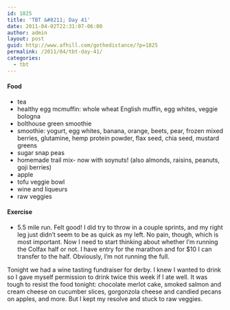 ```yaml
---
id: 1825
title: 'TBT &#8211; Day 41'
date: 2011-04-02T22:31:07-06:00
author: admin
layout: post
guid: http://www.afhill.com/gothedistance/?p=1825
permalink: /2011/04/tbt-day-41/
categories:
  - tbt
---
```

#### Food

  * tea
  * healthy egg mcmuffin: whole wheat English muffin, egg whites, veggie bologna
  * bolthouse green smoothie
  * smoothie: yogurt, egg whites, banana, orange, beets, pear, frozen mixed berries, glutamine, hemp protein powder, flax seed, chia seed, mustard greens
  * sugar snap peas
  * homemade trail mix- now with soynuts! (also almonds, raisins, peanuts, goji berries)
  * apple
  * tofu veggie bowl
  * wine and liqueurs
  * raw veggies

#### Exercise

  * 5.5 mile run. Felt good! I did try to throw in a couple sprints, and my right leg just didn&#8217;t seem to be as quick as my left. No pain, though, which is most important. Now I need to start thinking about whether I&#8217;m running the Colfax half or not. I have entry for the marathon and for $10 I can transfer to the half. Obviously, I&#8217;m not running the full. 

Tonight we had a wine tasting fundraiser for derby. I knew I wanted to drink so I gave myself permission to drink twice this week if I ate well. It was tough to resist the food tonight: chocolate merlot cake, smoked salmon and cream cheese on cucumber slices, gorgonzola cheese and candied pecans on apples, and more. But I kept my resolve and stuck to raw veggies.